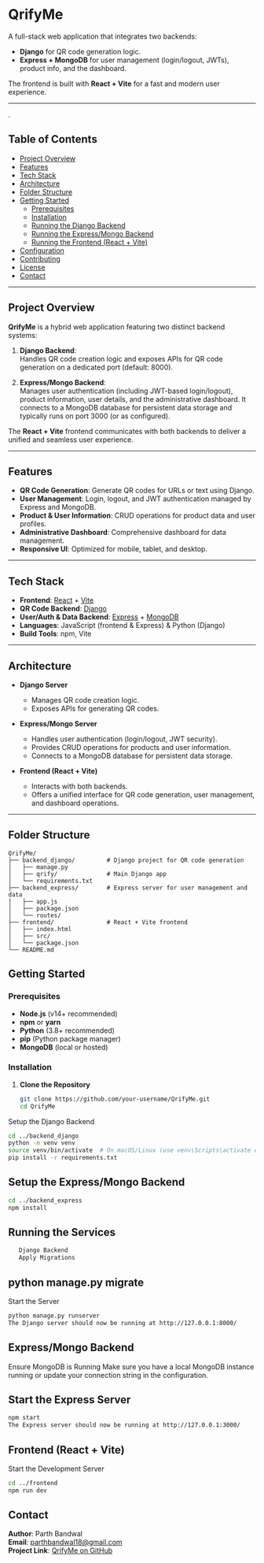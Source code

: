# QrifyMe

A full-stack web application that integrates two backends:

- **Django** for QR code generation logic.
- **Express + MongoDB** for user management (login/logout, JWTs), product info, and the dashboard.

The frontend is built with **React + Vite** for a fast and modern user experience.

---
.
## Table of Contents

- [Project Overview](#project-overview)
- [Features](#features)
- [Tech Stack](#tech-stack)
- [Architecture](#architecture)
- [Folder Structure](#folder-structure)
- [Getting Started](#getting-started)
  - [Prerequisites](#prerequisites)
  - [Installation](#installation)
  - [Running the Django Backend](#running-the-django-backend)
  - [Running the Express/Mongo Backend](#running-the-expressmongo-backend)
  - [Running the Frontend (React + Vite)](#running-the-frontend-react--vite)
- [Configuration](#configuration)
- [Contributing](#contributing)
- [License](#license)
- [Contact](#contact)

---

## Project Overview

**QrifyMe** is a hybrid web application featuring two distinct backend systems:

1. **Django Backend**:  
   Handles QR code creation logic and exposes APIs for QR code generation on a dedicated port (default: 8000).

2. **Express/Mongo Backend**:  
   Manages user authentication (including JWT-based login/logout), product information, user details, and the administrative dashboard. It connects to a MongoDB database for persistent data storage and typically runs on port 3000 (or as configured).

The **React + Vite** frontend communicates with both backends to deliver a unified and seamless user experience.

---

## Features

- **QR Code Generation**: Generate QR codes for URLs or text using Django.
- **User Management**: Login, logout, and JWT authentication managed by Express and MongoDB.
- **Product & User Information**: CRUD operations for product data and user profiles.
- **Administrative Dashboard**: Comprehensive dashboard for data management.
- **Responsive UI**: Optimized for mobile, tablet, and desktop.

---

## Tech Stack

- **Frontend**: [React](https://reactjs.org/) + [Vite](https://vitejs.dev/)
- **QR Code Backend**: [Django](https://www.djangoproject.com/)
- **User/Auth & Data Backend**: [Express](https://expressjs.com/) + [MongoDB](https://www.mongodb.com/)
- **Languages**: JavaScript (frontend & Express) & Python (Django)
- **Build Tools**: npm, Vite

---

## Architecture

- **Django Server**  
  - Manages QR code creation logic.
  - Exposes APIs for generating QR codes.

- **Express/Mongo Server**  
  - Handles user authentication (login/logout, JWT security).
  - Provides CRUD operations for products and user information.
  - Connects to a MongoDB database for persistent data storage.

- **Frontend (React + Vite)**  
  - Interacts with both backends.
  - Offers a unified interface for QR code generation, user management, and dashboard operations.

---

## Folder Structure

```plaintext
QrifyMe/
├── backend_django/         # Django project for QR code generation
│   ├── manage.py
│   ├── qrify/              # Main Django app
│   └── requirements.txt
├── backend_express/        # Express server for user management and data
│   ├── app.js
│   ├── package.json
│   └── routes/
├── frontend/               # React + Vite frontend
│   ├── index.html
│   ├── src/
│   └── package.json
└── README.md
 ```

## Getting Started

### Prerequisites

- **Node.js** (v14+ recommended)
- **npm** or **yarn**
- **Python** (3.8+ recommended)
- **pip** (Python package manager)
- **MongoDB** (local or hosted)

### Installation

1. **Clone the Repository**
   ```bash
   git clone https://github.com/your-username/QrifyMe.git
   cd QrifyMe


Setup the Django Backend
   ```bash
cd ../backend_django
python -m venv venv
source venv/bin/activate  # On macOS/Linux (use venv\Scripts\activate on Windows)
pip install -r requirements.txt
```

## Setup the Express/Mongo Backend
   ```bash
cd ../backend_express
npm install
```

## Running the Services
   ```bash
      Django Backend
      Apply Migrations
```
## python manage.py migrate
Start the Server
   ```bash
python manage.py runserver
The Django server should now be running at http://127.0.0.1:8000/
```

## Express/Mongo Backend
Ensure MongoDB is Running
Make sure you have a local MongoDB instance running or update your connection string in the configuration.

## Start the Express Server
   ```bash
npm start
The Express server should now be running at http://127.0.0.1:3000/

```

## Frontend (React + Vite)
Start the Development Server

```bash
cd ../frontend
npm run dev
```

## Contact

**Author**: Parth Bandwal  
**Email**: [parthbandwal18@gmail.com](mailto:parthbandwal18@gmail.com)  
**Project Link**: [QrifyMe on GitHub](https://github.com/parrth20/QrifyMe)

